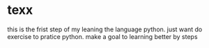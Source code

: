 # texx
this is the frist step of my leaning the language python.
just want do exercise to pratice python.
make a goal to learning better by steps
